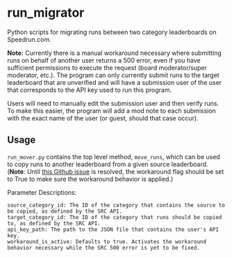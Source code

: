 # run_migrator
Python scripts for migrating runs between two category leaderboards on Speedrun.com.

**Note:** Currently there is a manual workaround necessary where submitting runs on behalf of another user 
returns a 500 error, even if you have sufficient permissions to execute the request (board moderator/super moderator, etc.).
The program can only currently submit runs to the target leaderboard that are unverified and will have a submission
user of the user that corresponds to the API key used to run this program.

Users will need to manually edit the submission user and then verify runs. To make this easier,
the program will add a mod note to each submission with the exact name of the user (or guest, should that case occur).

## Usage
```run_mover.py``` contains the top level method, ```move_runs```, which can be used to copy runs to another leaderboard
from a given source leaderboard. (**Note**: Until [this Github issue](https://github.com/speedruncomorg/api/issues/87) is resolved,
the workaround flag should be set to True to make sure the workaround behavior is applied.)

Parameter Descriptions:
```
source_category_id: The ID of the category that contains the source to be copied, as defined by the SRC API.
target_category_id: The ID of the category that runs should be copied to, as defined by the SRC API.
api_key_path: The path to the JSON file that contains the user's API key.
workaround_is_active: Defaults to true. Activates the workaround behavior necessary while the SRC 500 error is yet to be fixed.
```
